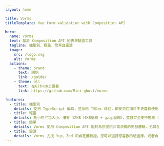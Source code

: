 ```yaml
---
layout: home

title: Vorms
titleTemplate: Vue form validation with Composition API

hero:
  name: Vorms
  text: 基於 Composition API 的表單驗證工具
  tagline: 強型別、輕量、簡單且靈活
  image:
    src: /logo.svg
    alt: Vorms
  actions:
    - theme: brand
      text: 開始
      link: /guide/
    - theme: alt
      text: 在GitHub上查看
      link: https://github.com/Mini-ghost/vorms

features:
  - title: 強型別
    details: 使用 TypeScript 編寫，並採用 TSDoc 標註，即使您在項目中更喜歡使用 JavaScript，Vorms 仍有為開發人員提供豐富的智能提示（Intellisense）。
  - title: 輕量
    details: 極小的打包大小，僅有 12KB（4KB壓縮 + gzip壓縮），並且完全支持搖樹（tree-shaking）功能。
  - title: 簡單
    details: Vorms 使用 Composition API 能夠為您提供非常流暢的開發體驗，尤其在處理複雜的表單時。
  - title: 靈活
    details: Vorms 支援 Yup、Zod 和自定義驗證。您可以選擇您喜歡的驗證庫，或者自行建立您的驗證機制。
---
```

